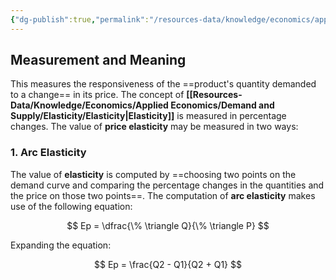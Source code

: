 ```yaml
---
{"dg-publish":true,"permalink":"/resources-data/knowledge/economics/applied-economics/demand-and-supply/elasticity/demand-elasticity/price-elasticity-of-demand/"}
---
```


## Measurement and Meaning
This measures the responsiveness of the ==product's quantity demanded to a change== in its price. The concept of **[[Resources-Data/Knowledge/Economics/Applied Economics/Demand and Supply/Elasticity/Elasticity\|Elasticity]]** is measured in percentage changes. The value of **price elasticity** may be measured in two ways:

### 1. Arc Elasticity
The value of **elasticity** is computed by ==choosing two points on the demand curve and comparing the percentage changes in the quantities and the price on those two points==. The computation of **arc elasticity** makes use of the following equation:

$$
Ep = \dfrac{\% \triangle Q}{\% \triangle P}
$$

Expanding the equation:

$$
Ep = \frac{Q2 - Q1}{Q2 + Q1}
$$
